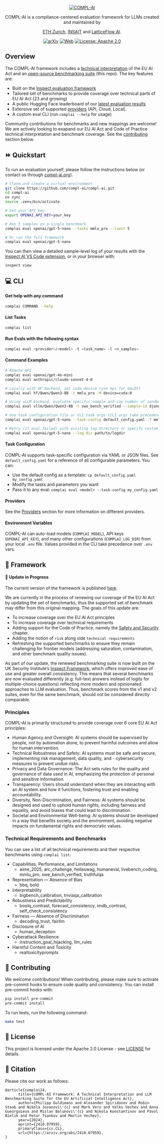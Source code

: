 <p align="center">
  <a href="https://compl-ai.org"><img  style="max-height: 50px;" src="compl-ai-logo.svg" alt="COMPL-AI">
</a>
</p>

<div align="center">
    COMPL-AI is a compliance-centered evaluation framework for LLMs created and maintained by
      
  [ETH Zurich](https://www.sri.inf.ethz.ch/), [INSAIT](https://insait.ai/) and [LatticeFlow AI](https://latticeflow.ai/).
</div>

<div align="center">

[![arXiv](https://img.shields.io/badge/arXiv-2410.07959-b31b1b)](https://arxiv.org/abs/2410.07959)
[![Web](https://img.shields.io/badge/Website-compl--ai.org-blue)](https://compl-ai.org)
[![License: Apache 2.0](https://img.shields.io/badge/License-Apache_2.0-g)](LICENSE)

</div>

## Overview
The COMPL-AI framework includes a [technical interpretation](https://compl-ai.org/interpretation/) of the EU AI Act and an [open-source benchmarking suite](https://github.com/compl-ai/compl-ai/) (this repo). The key features are:

- Built on the [Inspect evaluation framework](https://github.com/UKGovernmentBEIS/inspect_ai) 
- Tailored set of benchmarks to provide coverage over technical parts of EU AI Act (23 and growing)
- A public Hugging Face leaderboard of our [latest evaluation results](https://huggingface.co/spaces/latticeflow/compl-ai-board)   
- Extensive set of supported [providers](providers/README.md) (API, Cloud, Local).
- A custom eval CLI (run `complai --help` for usage)

Community contributions for benchmarks and new mappings are welcome! We are actively looking to exapand our EU AI Act and Code of Practice technical interpretation and benchmark coverage. See the [contributing](#-contributing) section below.

## ⏩ Quickstart
To run an evaluation yourself, please follow the instructions below (or contact us through [compl-ai.org](https://compl-ai.org)). 


```bash
# Clone and create a virtual environment
git clone https://github.com/compl-ai/compl-ai.git
cd compl-ai
uv sync
source .venv/bin/activate

# Set your API key
export OPENAI_API_KEY=your_key

# Run 5 samples on a single benchmark
complai eval openai/gpt-5-nano --tasks mmlu_pro --limit 5

# Or run the full framework
complai eval openai/gpt-5-nano
```

You can then view a detailed sample-level log of your results with the [Inspect AI VS Code extension](https://marketplace.cursorapi.com/items/?itemName=ukaisi.inspect-ai), or in your browser with:
```
inspect view
```


## 💻 CLI


#### Get help with any command
```bash
complai COMMAND --help
```

#### List Tasks

```bash
complai list
```

#### Run Evals with the following syntax
```bash
complai eval <provider>/<model> -t <task_name> -l <n_samples>
```

#### Command Examples
```bash
# Remote API
complai eval openai/gpt-4o-mini
complai eval anthropic/claude-sonnet-4-0

# Locally with HF backend, set cuda device (use mps for macOS)
complai eval hf/Qwen/Qwen3-8B -t mmlu_pro -M device=cuda:0

# Using vLLM backend, evaluate specific sample and cap number of sandboxes for agentic benchmarks
complai eval vllm/Qwen/Qwen3-8B -t swe_bench_verified --sample-id django__django-11848 --max-sandboxes 1 

# Use task configuration file or CLI task args (CLI args take precedence)
complai eval openai/gpt-5-nano --task-config default_config.yaml -T mmlu_pro:num_fewshot=5

# Retry (if eval failed) with existing log directory or specify custom log directory (supports S3 URLs)
complai eval openai/gpt-5-nano --log-dir path/to/logdir
```

#### Task Configuration
COMPL-AI supports task-specific configuration via YAML or JSON files. See `default_config.yaml` for a reference of all configurable parameters. You can:

- Use the default config as a template: `cp default_config.yaml my_config.yaml`
- Modify the tasks and parameters you want
- Pass it to any eval: `complai eval <model> --task-config my_config.yaml`

#### Providers
See the [Providers](providers/README.md) section for more information on different providers.

#### Environment Variables
COMPL-AI can auto-load models (`COMPLAI_MODEL`), API keys (`OPENAI_API_KEY`), and many other configurations (`COMPLAI_LOG_DIR`) from your local `.env` file. Values provided in the CLI take precedence over `.env` vars.


## 🧪 Framework

#### 🚧 Update in Progress
The current version of the framework is published [here](https://compl-ai.org/interpretation/). 

We are currently in the process of renewing our coverage of the EU AI Act by updating the set of benchmarks, thus the supported set of benchmark may differ from this original mapping. The goals of this update are:
- To increase coverage over the EU AI Act principles
- To increase coverage over technical requirements
- Adding support for the Code of Practice, namely the [Safety and Security](https://code-of-practice.ai/?section=safety-security) chapter.
- Adding the notion of `risk` along side `technical requirements`
- Refreshing the supported benchmarks to ensure they remain challenging for frontier models (addressing saturation, contamination, and other benchmark quality issues).

As part of our update, the renewed benchmarking suite is now built on the UK Security Institute’s [Inspect Framework](https://github.com/UKGovernmentBEIS/inspect_ai), which offers improved ease of use and greater overall consistency. This means that several benchmarks are now evaluated differently (e.g. full-text answers instead of logits for multiple-choice questions) reflecting more modern and opinionated approaches to LLM evaluation. Thus, benchmark scores from the v1 and v2 suites, even for the same benchmark, should not be considered directly comparable.

### Principles
COMPL-AI is primarily structured to provide coverage over 6 core EU AI Act principles:
- Human Agency and Oversight: AI systems should be supervised by people, not by automation alone, to prevent harmful outcomes and allow for human intervention. 
- Technical Robustness and Safety: AI systems must be safe and secure, implementing risk management, data quality, and - cybersecurity measures to prevent undue risks. 
- Privacy and Data Governance: The Act sets rules for the quality and governance of data used in AI, emphasizing the protection of personal and sensitive information. 
- Transparency: Users should understand when they are interacting with an AI system and how it functions, fostering trust and enabling accountability. 
- Diversity, Non-Discrimination, and Fairness: AI systems should be designed and used to uphold human rights, including fairness and equality, and avoid biases that could lead to discrimination. 
- Societal and Environmental Well-being: AI systems should be developed in a way that benefits society and the environment, avoiding negative impacts on fundamental rights and democratic values. 

### Technical Requirements and Benchmarks
You can see a list of all technical requirements and their respective benchmarks using `complai list`:
- Capabilities, Performance, and Limitations
  - aime_2025, arc_challenge, hellaswag, humaneval, livebench_coding, mmlu_pro, swe_bench_verified, truthfulqa
- Representation — Absence of Bias
  - bbq, bold
- Interpretability
  - bigbench_calibration, triviaqa_calibration
- Robustness and Predictability
  - boolq_contrast, forecast_consistency, imdb_contrast, self_check_consistency
- Fairness — Absence of Discrimination
  - decoding_trust, fairllm
- Disclosure of AI
  - human_deception
- Cyberattack Resilience
  - instruction_goal_hijacking, llm_rules
- Harmful Content and Toxicity
  - realtoxicityprompts




## 🤝 Contributing
We welcome contributions! When contributing, please make sure to activate pre-commit hooks to ensure code quality and consistency. You can install pre-commit hooks with:

```bash
pip install pre-commit
pre-commit install
```

To run tests, run the following command:

```bash
make test
```


## 📄 License

This project is licensed under the Apache 2.0 License - see [LICENSE](LICENSE) for details.

## 📝 Citation

Please cite our work as follows:

```
@article{complai24,
      title={COMPL-AI Framework: A Technical Interpretation and LLM Benchmarking Suite for the EU Artificial Intelligence Act}, 
      author={Philipp Guldimann and Alexander Spiridonov and Robin Staab and Nikola Jovanovi\'{c} and Mark Vero and Velko Vechev and Anna Gueorguieva and Mislav Balunovi\'{c} and Nikola Konstantinov and Pavol Bielik and Petar Tsankov and Martin Vechev},
      year={2024},
      eprint={2410.07959},
      primaryClass={cs.CL},
      url={https://arxiv.org/abs/2410.07959},
}
```
